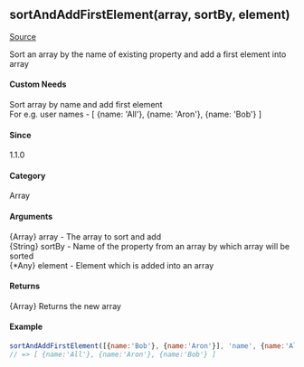 ## sortAndAddFirstElement(array, sortBy, element)
[Source](../sortAndAddFirstElement.js)

Sort an array by the name of existing property and add a first element into array

#### Custom Needs
Sort array by name and add first element<br>
For e.g. user names - [ {name: 'All'}, {name: 'Aron'}, {name: 'Bob'} ]

#### Since
1.1.0

#### Category 
Array

#### Arguments
{Array} array    - The array to sort and add<br>
{String} sortBy  - Name of the property from an array by which array will be sorted<br>
{*Any} element   - Element which is added into an array
 
#### Returns
{Array} Returns the new array

#### Example
```javascript
sortAndAddFirstElement([{name:'Bob'}, {name:'Aron'}], 'name', {name:'All'});
// => [ {name:'All'}, {name:'Aron'}, {name:'Bob'} ]
```
